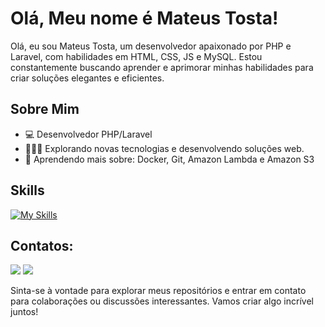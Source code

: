 # Olá, Meu nome é Mateus Tosta!

Olá, eu sou Mateus Tosta, um desenvolvedor apaixonado por PHP e Laravel, com habilidades em HTML, CSS, JS e MySQL. Estou constantemente buscando aprender e aprimorar minhas habilidades para criar soluções elegantes e eficientes.

## Sobre Mim

- 💻 Desenvolvedor PHP/Laravel
- 👩🏾‍💻 Explorando novas tecnologias e desenvolvendo soluções web.
- 🌱 Aprendendo mais sobre: Docker, Git, Amazon Lambda e Amazon S3


## Skills

[![My Skills](https://skillicons.dev/icons?i=html,css,js,vuejs,php,laravel,docker,git,mysql,vscode,postman)](https://skillicons.dev)



## Contatos:

<div>
<a href = "mailto:mateusbrcase@gmail.com"><img loading="lazy" src="https://img.shields.io/badge/Gmail-D14836?style=for-the-badge&logo=gmail&logoColor=white" target="_blank"></a>
<a href="https://www.linkedin.com/in/mateus-tosta-335908178/" target="_blank"><img loading="lazy" src="https://img.shields.io/badge/-LinkedIn-%230077B5?style=for-the-badge&logo=linkedin&logoColor=white" target="_blank"></a>   
</div>

Sinta-se à vontade para explorar meus repositórios e entrar em contato para colaborações ou discussões interessantes. Vamos criar algo incrível juntos!
